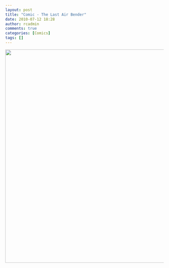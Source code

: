 ```yaml
---
layout: post
title: "Comic - The Last Air Bender"
date: 2010-07-12 18:28
author: rcadmin
comments: true
categories: [Comics]
tags: []
---
```

<a href="http://bitsmack.com/wp/2010/07/12/comic-the-last-air-bender/"><img src="http://bitsmack.com/wp/wp-content/uploads/2010/07/20100712.jpg" alt="" title="" width="680" height="680" class="alignnone size-full wp-image-2036" /></a>
